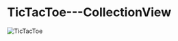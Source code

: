 # TicTacToe---CollectionView

![TicTacToe](https://user-images.githubusercontent.com/89532265/145394179-8635a5b3-5ac9-4f1c-86a2-ded9b53e379b.gif)
